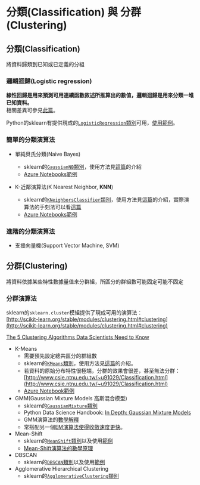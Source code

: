 # 分類(Classification) 與 分群(Clustering)

## 分類(Classification)

將資料歸類到已知或已定義的分組

### 邏輯迴歸(Logistic regression)

**線性回歸是用來預測可用連續函數敘述所推算出的數值，邏輯迴歸是用來分類一堆已知資料。**  
相關差異可參見[此篇](https://medium.com/@chih.sheng.huang821/%E6%A9%9F%E5%99%A8-%E7%B5%B1%E8%A8%88%E5%AD%B8%E7%BF%92-%E7%BE%85%E5%90%89%E6%96%AF%E5%9B%9E%E6%AD%B8-logistic-regression-aff7a830fb5d)。

Python的sklearn有提供現成的[`LogisticRegression`類別](https://scikit-learn.org/stable/modules/generated/sklearn.linear_model.LogisticRegression)可用，[使用範例](https://www.kaggle.com/fatmakursun/logistic-regression#Logistic-Regression)。

### 簡單的分類演算法

- 單純貝氏分類(Naive Bayes)
  - sklearn的[`GaussianNB`類別](https://scikit-learn.org/stable/modules/generated/sklearn.naive_bayes.GaussianNB.html)，使用方法見[這篇](https://ithelp.ithome.com.tw/articles/10205582)的介紹
  - [Azure Notebooks範例](http://notebooks.azure.com/jakevdp/projects/PythonDataScienceHandbook/html/notebooks/05.05-Naive-Bayes.ipynb)

- K-近鄰演算法(K Nearest Neighbor, **KNN**)
  - sklearn的[`KNeighborsClassifier`類別](https://scikit-learn.org/stable/modules/generated/sklearn.neighbors.KNeighborsClassifier.html)，使用方法見[這篇](https://ithelp.ithome.com.tw/articles/10197110)的介紹，實際演算法的手刻法可以看[這篇](https://www.kdnuggets.com/2016/01/implementing-your-own-knn-using-python.html)
  - [Azure Notebooks範例](https://notebooks.azure.com/windperson/projects/knndemo)

### 進階的分類演算法

- 支援向量機(Support Vector Machine, SVM)

## 分群(Clustering)

將資料依據某些特性數據量值來分群組，所區分的群組數可能固定可能不固定

### 分群演算法

sklearn的`sklearn.cluster`模組提供了現成可用的演算法：  
[http://scikit-learn.org/stable/modules/clustering.html#clustering](http://scikit-learn.org/stable/modules/clustering.html#clustering)

[The 5 Clustering Algorithms Data Scientists Need to Know](http://towardsdatascience.com/the-5-clustering-algorithms-data-scientists-need-to-know-a36d136ef68)

- K-Means
  - 需要預先設定總共區分的群組數
  - sklearn的[`KMeans`類別](https://scikit-learn.org/stable/modules/generated/sklearn.cluster.KMeans.html)，使用方法見[這篇](https://towardsdatascience.com/understanding-k-means-clustering-in-machine-learning-6a6e67336aa1)的介紹。
  - 若資料的原始分布特性很極端，分群的效果會很差，甚至無法分群：[http://www.csie.ntnu.edu.tw/~u91029/Classification.html](http://www.csie.ntnu.edu.tw/~u91029/Classification.html)
  - [Azure Notebook範例](https://notebooks.azure.com/windperson/projects/k-meansdemo)
- GMM(Gaussian Mixture Models 高斯混合模型)
  - sklearn的[`GaussianMixture`類別](https://scikit-learn.org/stable/modules/generated/sklearn.mixture.GaussianMixture.html#sklearn.mixture.GaussianMixture)
  - Python Data Science Handbook: [In Depth: Gaussian Mixture Models](https://jakevdp.github.io/PythonDataScienceHandbook/05.12-gaussian-mixtures.html)
  - GMM演算法的[數學解釋](https://www.itread01.com/content/1542559636.html)
  - 常搭配另一個[EM演算法使得收斂速度更快](https://medium.com/@chih.sheng.huang821/%E6%A9%9F%E5%99%A8%E5%AD%B8%E7%BF%92-em-%E6%BC%94%E7%AE%97%E6%B3%95-expectation-maximization-algorithm-em-%E9%AB%98%E6%96%AF%E6%B7%B7%E5%90%88%E6%A8%A1%E5%9E%8B-gaussian-mixture-model-gmm-%E5%92%8Cgmm-em%E8%A9%B3%E7%B4%B0%E6%8E%A8%E5%B0%8E-c6f634410483)。
- Mean-Shift
  - sklearn的[`MeanShift`類別](https://scikit-learn.org/stable/modules/generated/sklearn.cluster.MeanShift.html)以及使用[範例](https://scikit-learn.org/stable/auto_examples/cluster/plot_mean_shift.html)
  - [Mean-Shift演算法的數學原理](https://blog.csdn.net/hjimce/article/details/45718593)
- DBSCAN
  - sklearn的[`DBSCAN`類別](https://scikit-learn.org/stable/modules/generated/sklearn.cluster.DBSCAN.html)以及使用[範例](https://scikit-learn.org/stable/auto_examples/cluster/plot_dbscan.html)
- Agglomerative Hierarchical Clustering
  - sklearn的[`AgglomerativeClustering`類別](http://scikit-learn.org/stable/modules/generated/sklearn.cluster.AgglomerativeClustering.html#sklearn.cluster.AgglomerativeClustering)
